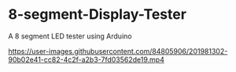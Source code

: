 # 8-segment-Display-Tester
A 8 segment LED tester  using Arduino


https://user-images.githubusercontent.com/84805906/201981302-90b02e41-cc82-4c2f-a2b3-7fd03562de19.mp4

